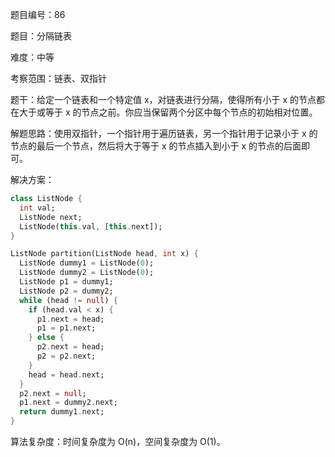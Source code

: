 题目编号：86

题目：分隔链表

难度：中等

考察范围：链表、双指针

题干：给定一个链表和一个特定值 x，对链表进行分隔，使得所有小于 x 的节点都在大于或等于 x 的节点之前。你应当保留两个分区中每个节点的初始相对位置。

解题思路：使用双指针，一个指针用于遍历链表，另一个指针用于记录小于 x 的节点的最后一个节点，然后将大于等于 x 的节点插入到小于 x 的节点的后面即可。

解决方案：

```dart
class ListNode {
  int val;
  ListNode next;
  ListNode(this.val, [this.next]);
}

ListNode partition(ListNode head, int x) {
  ListNode dummy1 = ListNode(0);
  ListNode dummy2 = ListNode(0);
  ListNode p1 = dummy1;
  ListNode p2 = dummy2;
  while (head != null) {
    if (head.val < x) {
      p1.next = head;
      p1 = p1.next;
    } else {
      p2.next = head;
      p2 = p2.next;
    }
    head = head.next;
  }
  p2.next = null;
  p1.next = dummy2.next;
  return dummy1.next;
}
```

算法复杂度：时间复杂度为 O(n)，空间复杂度为 O(1)。